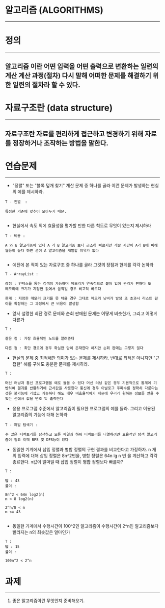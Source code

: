 

# 알고리즘 (ALGORITHMS)
----------------------------------------------------


# 정의 
-----------------------------------
## 알고리즘 이란 어떤 입력을 어떤 출력으로 변환하는 일련의 계산 계산 과정(절차) 다시 말해 어떠한 문제를 해결하기 위한 일련의 절차라 할 수 있다.




# 자료구조란 (data structure)
---------------------------------------------------------------
## 자료구조란 자료를 편리하게 접근하고 변경하기 위해 자료를 정장하거나 조작하는 방법을 말한다.



# 연습문제 
--------------------------------------------------------------

*  "정렬" 또는 "블록 덮개 찾기" 계산 문제 중 하나를 골라 이런 문제가 발생하는 현실의 예를 제시하라.
```
T - 진열  :

특정한 기준에 맞추어 모아두기 때문.


```

* 현실에서 속도 외에 효율성을 평가할 만한 다른 척도로 무엇이 있는지 제시하라
```
T - 비용 :

A 와 B 알고리즘이 있다 A 가 B 알고리즘 보다 근소히 빠르지만 개발 시간이 A가 B에 비해 월등히 높다 하면 굳이 A 알고리즘을 개발할 이유가 없다


```

* 예전에 본 적이 있는 자료구조 중 하나를 골라 그것의 장점과 한계를 각각 논하라
```
T - ArrayList :

장점 : 인덱스를 통한 검색이 가능하며 메모리가 연속적으로 붙어 있어 관리가 편하다 또
메모리에 크기가 지정한 값에서 움직일 경우 비교적 빠르다

한계 : 지정한 메모리 크기를 못 채울 경우 그대로 메모리 낭비가 발생 또 초과시 리스트 길이를 확장하는 그 과정에서 큰 비용이 발생함
```

+ 앞서 설명한 최단 경로 문제와 순회 판매원 문제는 어떻게 비슷한가, 그리고 어떻게 다른가
```
T :

같은 점 : 가장 효율적인 노드를 알려준다

다른 점 : 최단 경로에 경우 확실한 답이 존재한다 하지만 순회 판매는 그렇지 않다

```

+ 현실의 문제 중 최적해만 의미가 있는 문제를 제시하라. 반대로  최적은 아니지만 "근접한" 해를 구해도 충분한 문제를 제시하라.
```
T :

머신 러닝과 통신 프로그램을 예로 들을 수 있다 머신 러닝 같은 경우 기본적으로 통계에 기반하여 결과를 반환하기에 근사값을 사용한다 통신에 경우 아날로그 주파수를 정확히 다룬다는 것은 불가능에 가깝고 가능하다 해도 매우 비효율적이기 때문에 우리가 원하는 정보를 얻을 수 있는 선에서 값을 변조 및 출력한다

```

+ 응용 프로그램 수준에서 알고리즘이 필요한 프로그램의 예를 들라. 그리고 이용된 알고리즘의 기능에 대해 논하라
```
T - 파일 탐색기 :

수 많은 디렉토리를 탐색하고 모튼 파일과 하위 디렉토리를 나열하려면 효율적인 탐색 알고리즘이 필요 이때 BFS 및 DFS등이 있다 

```

+ 동일한 기계에서 삽입 정렬과 병합 정렬의 구현 결과를 비교한다고 가정하자. n 개의 입력에 대해 삽입 정렬은 8n^2번을, 병합 정렬은 64n lg n 번 을 계산하고 각각 종료한다. n값이 얼마일 때 삽입 정렬이 병합 정렬보다 빠를까?
```
T :

답 : 43
풀이 : 

8n^2 < 64n log2(n)
n < 8 log2(n)

2^n/8 < n
n <= 43


```

+ 동일한 기계에서 수행시간이 100^2인 알고리즘이 수행시간이 2^n인 알고리즘보다 빨라지는 n의 최솟값은 얼마인가

```
T : 
답 : 15
풀이 : 

100n^2 < 2^n

```



# 과제
----------------------------------------------------------
1. 좋은 알고리즘이란 무엇인지 준비해오기.
